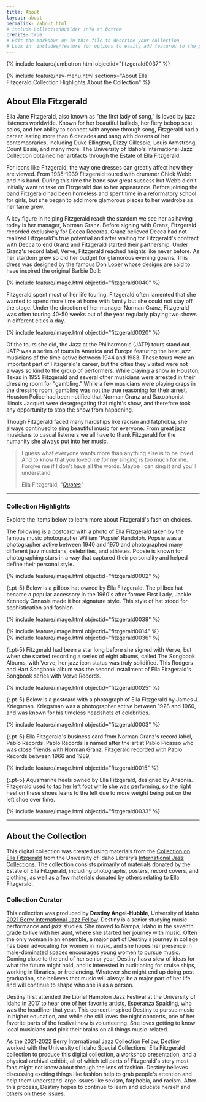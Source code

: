 ```yaml
---
title: About
layout: about
permalink: /about.html
# include CollectionBuilder info at bottom
credits: true
# Edit the markdown on in this file to describe your collection
# Look in _includes/feature for options to easily add features to the page
---
```


{% include feature/jumbotron.html objectid="fitzgerald0037" %} 

{% include feature/nav-menu.html sections="About Ella Fitzgerald;Collection Highlights;About the Collection" %}

## About Ella Fitzgerald

Ella Jane Fitzgerald, also known as "the first lady of song," is loved by jazz listeners worldwide. Known for her beautiful ballads, her fiery bebop scat solos, and her ability to connect with anyone through song, Fitzgerald had a career lasting more than 6 decades and sang with dozens of her contemporaries, including Duke Ellington, Dizzy Gillespie, Louis Armstrong, Count Basie, and many more. The University of Idaho's International Jazz Collection obtained her artifacts through the Estate of Ella Fitzgerald. 

For icons like Fitzgerald, the way one dresses can greatly affect how they are viewed. From 1935-1939 Fitzgerald toured with drummer Chick Webb and his band. During this time the band saw great success but Webb didn't initially want to take on Fitzgerald due to her appearance. Before joining the band Fitzgerald had been homeless and spent time in a reformatory school for girls, but she began to add more glamorous pieces to her wardrobe as her fame grew. 

A key figure in helping Fitzgerald reach the stardom we see her as having today is her manager, Norman Granz. Before signing with Granz, Fitzgerald recorded exclusively for Decca Records. Granz believed Decca had not realized Fitzgerald's true potential and after waiting for Fitzgerald's contract with Decca to end Granz and Fitzgerald started their partnership. Under Granz's record label, Verve, Fitzgerald reached heights like never before. As her stardom grew so did her budget for glamorous evening gowns. This dress was designed by the famous Don Loper whose designs are said to have inspired the original Barbie Doll: 

{% include feature/image.html objectid="fitzgerald0040" %}

Fitzgerald spent most of her life touring. Fitzgerald often lamented that she wanted to spend more time at home with family but she could not stay off the stage. Under the direction of her manager Norman Granz, Fitzgerald was often touring 40-50 weeks out of the year regularly playing two shows in different cities a day. 

{% include feature/image.html objectid="fitzgerald0020" %}

Of the tours she did, the Jazz at the Philharmonic (JATP) tours stand out. JATP was a series of tours in America and Europe featuring the best jazz musicians of the time active between 1944 and 1983. These tours were an important part of Fitzgerald's career, but the cities they visited were not always so kind to the group of performers. While playing a show in Houston, Texas in 1955 Fitzgerald and several other musicians were arrested in their dressing room for "gambling." While a few musicians were playing craps in the dressing room, gambling was not the true reasoning for their arrest. Houston Police had been notified that Norman Granz and Saxophonist Illinois Jacquet were desegregating that night's show, and therefore took any opportunity to stop the show from happening. 

Though Fitzgerald faced many hardships like racism and fatphobia, she always continued to sing beautiful music for everyone. From great jazz musicians to casual listeners we all have to thank Fitzgerald for the humanity she always put into her music. 

<blockquote class="blockquote pt-3 pb-5">
  <p class="mb-0">I guess what everyone wants more than anything else is to be loved. And to know that you loved me for my singing is too much for me. Forgive me if I don't have all the words. Maybe I can sing it and you'll understand.</p>
  <footer class="blockquote-footer text-right">Ella Fitzgerald, <cite title="Source Title">"<a href="http://www.ellafitzgerald.com/about/quotes" target="_blank" rel="noopener">Quotes</a>"</cite></footer>
</blockquote>

---

### Collection Highlights

Explore the items below to learn more about Fitzgerald's fashion choices.

The following is a postcard with a photo of Ella Fitzgerald taken by the famous music photographer William 'Popsie' Randolph. 
Popsie was a photographer active between 1940 and 1970 and photographed many different jazz musicians, celebrities, and athletes. 
Popsie is known for photographing stars in a way that captured their personality and helped define their personal style.

{% include feature/image.html objectid="fitzgerald0002" %}

{:.pt-5}
Below is a pillbox hat owned by Ella Fitzgerald. 
The pillbox hat became a popular accessory in the 1960's after former First Lady, Jackie Kennedy Onnasis made it her signature style. 
This style of hat stood for sophistication and fashion.

{% include feature/image.html objectid="fitzgerald0038" %}

<div class="row pt-5">
<div class="col-md-6">
{% include feature/image.html objectid="fitzgerald0014" %}
</div>
<div class="col-md-6">
{% include feature/image.html objectid="fitzgerald0036" %}
</div>
</div>

{:.pt-5}
Fitzgerald had been a star long before she signed with Verve, but when she started recording a series of eight albums, called The Songbook Albums, with Verve, her jazz icon status was truly solidified.
This Rodgers and Hart Songbook album was the second installment of Ella Fitzgerald's Songbook series with Verve Records.

{% include feature/image.html objectid="fitzgerald0025" %}

{:.pt-5}
Below is a postcard with a photograph of Ella Fitzgerald by James J. Kriegsman. 
Kriegsman was a photographer active between 1928 and 1960, and was known for his timeless headshots of celebrities.

{% include feature/image.html objectid="fitzgerald0003" %}

{:.pt-5}
Ella Fitzgerald's business card from Norman Granz's record label, Pablo Records. 
Pablo Records is named after the artist Pablo Picasso who was close friends with Norman Granz. 
Fitzgerald recorded with Pablo Records between 1966 and 1989.

{% include feature/image.html objectid="fitzgerald0015" %}

{:.pt-5}
Aquamarine heels owned by Ella Fitzgerald, designed by Ansonia. 
Fitzgerald used to tap her left foot while she was performing, so the right heel on these shoes leans to the left due to more weight being put on the left shoe over time.

{% include feature/image.html objectid="fitzgerald0033" %}

---

## About the Collection

This digital collection was created using materials from the [Collection on Ella Fitzgerald]( https://archiveswest.orbiscascade.org/ark:/80444/xv28439) from the University of Idaho Library’s [International Jazz Collections](https://www.ijc.uidaho.edu/). The collection consists primarily of materials donated by the Estate of Ella Fitzgerald, including photographs, posters, record covers, and clothing, as well as a few materials donated by others relating to Ella Fitzgerald.

### Collection Curator

This collection was produced by **Destiny Angel-Hubble**, University of Idaho [2021 Berry International Jazz Fellow](https://www.lib.uidaho.edu/special-collections/berry-ijc-fellowship.html). Destiny is a senior studying music performance and jazz studies. She moved to Nampa, Idaho in the seventh grade to live with her aunt, where she started her journey with music. Often the only woman in an ensemble, a major part of Destiny's journey in college has been advocating for women in music, and she hopes her presence in male-dominated spaces encourages young women to pursue music. Coming close to the end of her senior year, Destiny has a slew of ideas for what the future might hold, and is interested in auditioning for cruise ships, working in libraries, or freelancing. Whatever she might end up doing post graduation, she believes that music will always be a major part of her life and will continue to shape who she is as a person.

Destiny first attended the Lionel Hampton Jazz Festival at the University of Idaho in 2017 to hear one of her favorite artists, Esperanza Spalding, who was the headliner that year. This concert inspired Destiny to pursue music in higher education, and while she still loves the night concerts, one of her favorite parts of the festival now is volunteering. She loves getting to know local musicians and pick their brains on all things music-related. 

As the 2021-2022 Berry International Jazz Collection Fellow, Destiny worked with the University of Idaho Special Collections' Ella Fitzgerald collection to produce this digital collection, a workshop presentation, and a physical archival exhibit, all of which tell parts of Fitzgerald's story most fans might not know about through the lens of fashion. Destiny believes discussing exciting things like fashion help to grab people's attention and help them understand large issues like sexism, fatphobia, and racism. After this process, Destiny hopes to continue to learn and educate herself and others on these issues. 
